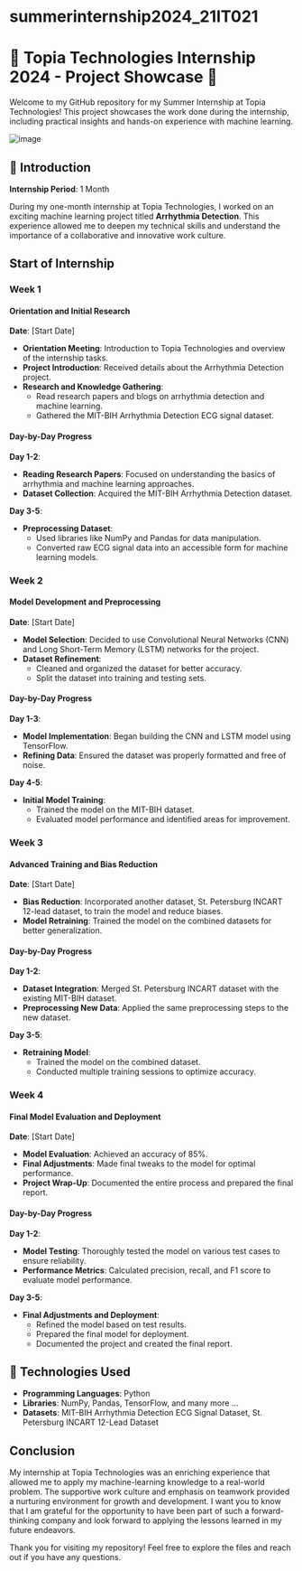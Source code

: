 # summerinternship2024_21IT021

# 🌟 Topia Technologies Internship 2024 - Project Showcase 🌟

Welcome to my GitHub repository for my Summer Internship at Topia Technologies! This project showcases the work done during the internship, including practical insights and hands-on experience with machine learning.

![image](https://github.com/user-attachments/assets/70058374-dcaf-44b2-9e80-ddf7ba79560b)


## 🚀 Introduction
**Internship Period**: 1 Month

During my one-month internship at Topia Technologies, I worked on an exciting machine learning project titled **Arrhythmia Detection**. This experience allowed me to deepen my technical skills and understand the importance of a collaborative and innovative work culture.

## Start of Internship

### Week 1
#### Orientation and Initial Research
**Date**: [Start Date]

- **Orientation Meeting**: Introduction to Topia Technologies and overview of the internship tasks.
- **Project Introduction**: Received details about the Arrhythmia Detection project.
- **Research and Knowledge Gathering**:
  - Read research papers and blogs on arrhythmia detection and machine learning.
  - Gathered the MIT-BIH Arrhythmia Detection ECG signal dataset.

#### Day-by-Day Progress
**Day 1-2**:
- **Reading Research Papers**: Focused on understanding the basics of arrhythmia and machine learning approaches.
- **Dataset Collection**: Acquired the MIT-BIH Arrhythmia Detection dataset.

**Day 3-5**:
- **Preprocessing Dataset**:
  - Used libraries like NumPy and Pandas for data manipulation.
  - Converted raw ECG signal data into an accessible form for machine learning models.

### Week 2
#### Model Development and Preprocessing
**Date**: [Start Date]

- **Model Selection**: Decided to use Convolutional Neural Networks (CNN) and Long Short-Term Memory (LSTM) networks for the project.
- **Dataset Refinement**:
  - Cleaned and organized the dataset for better accuracy.
  - Split the dataset into training and testing sets.

#### Day-by-Day Progress
**Day 1-3**:
- **Model Implementation**: Began building the CNN and LSTM model using TensorFlow.
- **Refining Data**: Ensured the dataset was properly formatted and free of noise.

**Day 4-5**:
- **Initial Model Training**:
  - Trained the model on the MIT-BIH dataset.
  - Evaluated model performance and identified areas for improvement.

### Week 3
#### Advanced Training and Bias Reduction
**Date**: [Start Date]

- **Bias Reduction**: Incorporated another dataset, St. Petersburg INCART 12-lead dataset, to train the model and reduce biases.
- **Model Retraining**: Trained the model on the combined datasets for better generalization.

#### Day-by-Day Progress
**Day 1-2**:
- **Dataset Integration**: Merged St. Petersburg INCART dataset with the existing MIT-BIH dataset.
- **Preprocessing New Data**: Applied the same preprocessing steps to the new dataset.

**Day 3-5**:
- **Retraining Model**:
  - Trained the model on the combined dataset.
  - Conducted multiple training sessions to optimize accuracy.

### Week 4
#### Final Model Evaluation and Deployment
**Date**: [Start Date]

- **Model Evaluation**: Achieved an accuracy of 85%.
- **Final Adjustments**: Made final tweaks to the model for optimal performance.
- **Project Wrap-Up**: Documented the entire process and prepared the final report.

#### Day-by-Day Progress
**Day 1-2**:
- **Model Testing**: Thoroughly tested the model on various test cases to ensure reliability.
- **Performance Metrics**: Calculated precision, recall, and F1 score to evaluate model performance.

**Day 3-5**:
- **Final Adjustments and Deployment**:
  - Refined the model based on test results.
  - Prepared the final model for deployment.
  - Documented the project and created the final report.

## 📝 Technologies Used
- **Programming Languages**: Python
- **Libraries**: NumPy, Pandas, TensorFlow, and many more ...
- **Datasets**: MIT-BIH Arrhythmia Detection ECG Signal Dataset, St. Petersburg INCART 12-Lead Dataset

## Conclusion
My internship at Topia Technologies was an enriching experience that allowed me to apply my machine-learning knowledge to a real-world problem. The supportive work culture and emphasis on teamwork provided a nurturing environment for growth and development. I want you to know that I am grateful for the opportunity to have been part of such a forward-thinking company and look forward to applying the lessons learned in my future endeavors.

Thank you for visiting my repository! Feel free to explore the files and reach out if you have any questions.
